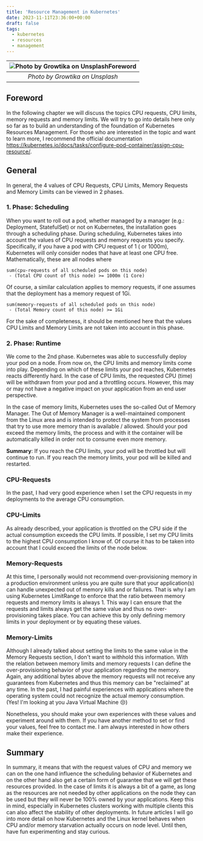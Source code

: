```yaml
---
title: 'Resource Management in Kubernetes'
date: 2023-11-11T23:36:00+00:00
draft: false
tags:
  - kubernetes
  - resources
  - management
---
```


| ![Photo by Growtika on UnsplashForeword](https://cdn-images-1.medium.com/max/1600/0*mye2tGZdVkKTFr1c) |
|:--:|
| *Photo by Growtika on Unsplash* |

## Foreword

In the following chapter we will discuss the topics CPU requests, CPU limits, memory requests and memory limits. We will try to go into details here only so far as to build an understanding of the foundation of Kubernetes Resources Management. For those who are interested in the topic and want to learn more, I recommend the official documentation https://kubernetes.io/docs/tasks/configure-pod-container/assign-cpu-resource/.

## General

In general, the 4 values of CPU Requests, CPU Limits, Memory Requests and Memory Limits can be viewed in 2 phases.

### 1. Phase: Scheduling

When you want to roll out a pod, whether managed by a manager (e.g.: Deployment, StatefulSet) or not on Kubernetes, the installation goes through a scheduling phase. During scheduling, Kubernetes takes into account the values of CPU requests and memory requests you specify.
Specifically, if you have a pod with CPU request of 1 ( or 1000m), Kubernetes will only consider nodes that have at least one CPU free. Mathematically, these are all nodes where

```
sum(cpu-requests of all scheduled pods on this node)
 - (Total CPU count of this node) >= 1000m (1 Core)
```

Of course, a similar calculation applies to memory requests, if one assumes that the deployment has a memory request of 1Gi.

```
sum(memory-requests of all scheduled pods on this node)
 - (Total Memory count of this node) >= 1Gi
```

For the sake of completeness, it should be mentioned here that the values CPU Limits and Memory Limits are not taken into account in this phase.

### 2. Phase: Runtime

We come to the 2nd phase. Kubernetes was able to successfully deploy your pod on a node. From now on, the CPU limits and memory limits come into play. Depending on which of these limits your pod reaches, Kubernetes reacts differently hard. In the case of CPU limits, the requested CPU (time) will be withdrawn from your pod and a throttling occurs. However, this may or may not have a negative impact on your application from an end user perspective.

In the case of memory limits, Kubernetes uses the so-called Out of Memory Manager. The Out of Memory Manager is a well-maintained component from the Linux area and is intended to protect the system from processes that try to use more memory than is available / allowed. Should your pod exceed the memory limits, the process and with it the container will be automatically killed in order not to consume even more memory.

**Summary**: If you reach the CPU limits, your pod will be throttled but will continue to run. If you reach the memory limits, your pod will be killed and restarted.

### CPU-Requests

In the past, I had very good experience when I set the CPU requests in my deployments to the average CPU consumption.

### CPU-Limits

As already described, your application is throttled on the CPU side if the actual consumption exceeds the CPU limits. If possible, I set my CPU limits to the highest CPU consumption I know of. Of course it has to be taken into account that I could exceed the limits of the node below.

### Memory-Requests

At this time, I personally would not recommend over-provisioning memory in a production environment unless you are quite sure that your application(s) can handle unexpected out of memory kills and or failures. That is why I am using Kubernetes LimitRange to enforce that the ratio between memory requests and memory limits is always 1.
This way I can ensure that the requests and limits always get the same value and thus no over-provisioning takes place. You can achieve this by only defining memory limits in your deployment or by equating these values.

### Memory-Limits

Although I already talked about setting the limits to the same value in the Memory Requests section, I don't want to withhold this information. With the relation between memory limits and memory requests I can define the over-provisioning behavior of your application regarding the memory. Again, any additional bytes above the memory requests will not receive any guarantees from Kubernetes and thus this memory can be "reclaimed" at any time. In the past, I had painful experiences with applications where the operating system could not recognize the actual memory consumption. (Yes! I'm looking at you Java Virtual Machine 😒)

Nonetheless, you should make your own experiences with these values and experiment around with them. If you have another method to set or find your values, feel free to contact me. I am always interested in how others make their experience.

## Summary

In summary, it means that with the request values of CPU and memory we can on the one hand influence the scheduling behavior of Kubernetes and on the other hand also get a certain form of guarantee that we will get these resources provided. In the case of limits it is always a bit of a game, as long as the resources are not needed by other applications on the node they can be used but they will never be 100% owned by your applications.
Keep this in mind, especially in Kubernetes clusters working with multiple clients this can also affect the stability of other deployments. In future articles I will go into more detail on how Kubernetes and the Linux kernel behaves when CPU and/or memory starvation actually occurs on node level.
Until then, have fun experimenting and stay curious.